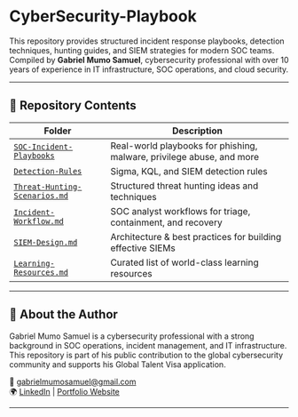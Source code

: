 # CyberSecurity-Playbook

This repository provides structured incident response playbooks, detection techniques, hunting guides, and SIEM strategies for modern SOC teams. Compiled by **Gabriel Mumo Samuel**, cybersecurity professional with over 10 years of experience in IT infrastructure, SOC operations, and cloud security.

---

## 🔹 Repository Contents

| Folder | Description |
|--------|-------------|
| [`SOC-Incident-Playbooks`](./SOC-Incident-Playbooks) | Real-world playbooks for phishing, malware, privilege abuse, and more |
| [`Detection-Rules`](./Detection-Rules) | Sigma, KQL, and SIEM detection rules |
| [`Threat-Hunting-Scenarios.md`](./Threat-Hunting-Scenarios.md) | Structured threat hunting ideas and techniques |
| [`Incident-Workflow.md`](./Incident-Workflow.md) | SOC analyst workflows for triage, containment, and recovery |
| [`SIEM-Design.md`](./SIEM-Design.md) | Architecture & best practices for building effective SIEMs |
| [`Learning-Resources.md`](./Learning-Resources.md) | Curated list of world-class learning resources |

---

## 🔹 About the Author

Gabriel Mumo Samuel is a cybersecurity professional with a strong background in SOC operations, incident management, and IT infrastructure. This repository is part of his public contribution to the global cybersecurity community and supports his Global Talent Visa application.

📧 [gabrielmumosamuel@gmail.com](mailto:gabrielmumosamuel@gmail.com)  
🌍 [LinkedIn](#) | [Portfolio Website](#)

---
